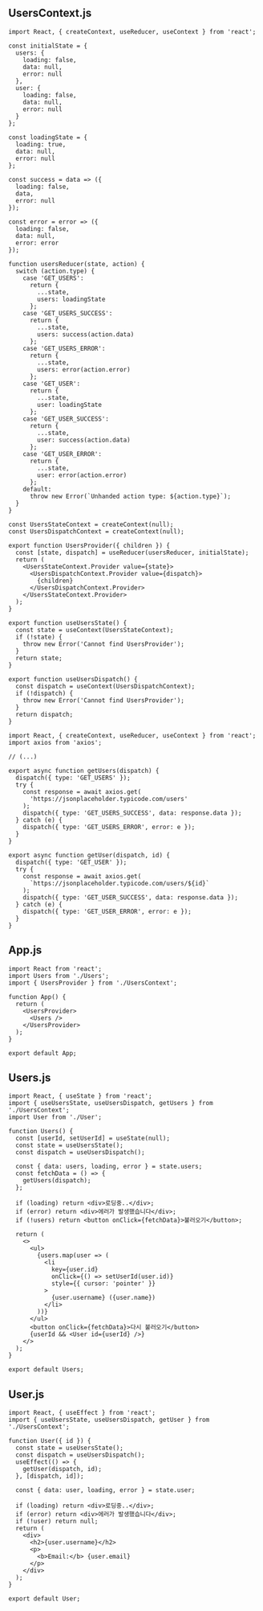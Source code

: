 ## UsersContext.js

    import React, { createContext, useReducer, useContext } from 'react';
    
    const initialState = {
      users: {
        loading: false,
        data: null,
        error: null
      },
      user: {
        loading: false,
        data: null,
        error: null
      }
    };
    
    const loadingState = {
      loading: true,
      data: null,
      error: null
    };
    
    const success = data => ({
      loading: false,
      data,
      error: null
    });
    
    const error = error => ({
      loading: false,
      data: null,
      error: error
    });
    
    function usersReducer(state, action) {
      switch (action.type) {
        case 'GET_USERS':
          return {
            ...state,
            users: loadingState
          };
        case 'GET_USERS_SUCCESS':
          return {
            ...state,
            users: success(action.data)
          };
        case 'GET_USERS_ERROR':
          return {
            ...state,
            users: error(action.error)
          };
        case 'GET_USER':
          return {
            ...state,
            user: loadingState
          };
        case 'GET_USER_SUCCESS':
          return {
            ...state,
            user: success(action.data)
          };
        case 'GET_USER_ERROR':
          return {
            ...state,
            user: error(action.error)
          };
        default:
          throw new Error(`Unhanded action type: ${action.type}`);
      }
    }
    
    const UsersStateContext = createContext(null);
    const UsersDispatchContext = createContext(null);
    
    export function UsersProvider({ children }) {
      const [state, dispatch] = useReducer(usersReducer, initialState);
      return (
        <UsersStateContext.Provider value={state}>
          <UsersDispatchContext.Provider value={dispatch}>
            {children}
          </UsersDispatchContext.Provider>
        </UsersStateContext.Provider>
      );
    }
    
    export function useUsersState() {
      const state = useContext(UsersStateContext);
      if (!state) {
        throw new Error('Cannot find UsersProvider');
      }
      return state;
    }
    
    export function useUsersDispatch() {
      const dispatch = useContext(UsersDispatchContext);
      if (!dispatch) {
        throw new Error('Cannot find UsersProvider');
      }
      return dispatch;
    }

    import React, { createContext, useReducer, useContext } from 'react';
    import axios from 'axios';
    
    // (...)
    
    export async function getUsers(dispatch) {
      dispatch({ type: 'GET_USERS' });
      try {
        const response = await axios.get(
          'https://jsonplaceholder.typicode.com/users'
        );
        dispatch({ type: 'GET_USERS_SUCCESS', data: response.data });
      } catch (e) {
        dispatch({ type: 'GET_USERS_ERROR', error: e });
      }
    }
    
    export async function getUser(dispatch, id) {
      dispatch({ type: 'GET_USER' });
      try {
        const response = await axios.get(
          `https://jsonplaceholder.typicode.com/users/${id}`
        );
        dispatch({ type: 'GET_USER_SUCCESS', data: response.data });
      } catch (e) {
        dispatch({ type: 'GET_USER_ERROR', error: e });
      }
    }

## App.js

    import React from 'react';
    import Users from './Users';
    import { UsersProvider } from './UsersContext';
    
    function App() {
      return (
        <UsersProvider>
          <Users />
        </UsersProvider>
      );
    }
    
    export default App;

## Users.js

    import React, { useState } from 'react';
    import { useUsersState, useUsersDispatch, getUsers } from './UsersContext';
    import User from './User';
    
    function Users() {
      const [userId, setUserId] = useState(null);
      const state = useUsersState();
      const dispatch = useUsersDispatch();
    
      const { data: users, loading, error } = state.users;
      const fetchData = () => {
        getUsers(dispatch);
      };
    
      if (loading) return <div>로딩중..</div>;
      if (error) return <div>에러가 발생했습니다</div>;
      if (!users) return <button onClick={fetchData}>불러오기</button>;
    
      return (
        <>
          <ul>
            {users.map(user => (
              <li
                key={user.id}
                onClick={() => setUserId(user.id)}
                style={{ cursor: 'pointer' }}
              >
                {user.username} ({user.name})
              </li>
            ))}
          </ul>
          <button onClick={fetchData}>다시 불러오기</button>
          {userId && <User id={userId} />}
        </>
      );
    }
    
    export default Users;

## User.js

    import React, { useEffect } from 'react';
    import { useUsersState, useUsersDispatch, getUser } from './UsersContext';
    
    function User({ id }) {
      const state = useUsersState();
      const dispatch = useUsersDispatch();
      useEffect(() => {
        getUser(dispatch, id);
      }, [dispatch, id]);
    
      const { data: user, loading, error } = state.user;
    
      if (loading) return <div>로딩중..</div>;
      if (error) return <div>에러가 발생했습니다</div>;
      if (!user) return null;
      return (
        <div>
          <h2>{user.username}</h2>
          <p>
            <b>Email:</b> {user.email}
          </p>
        </div>
      );
    }
    
    export default User;
